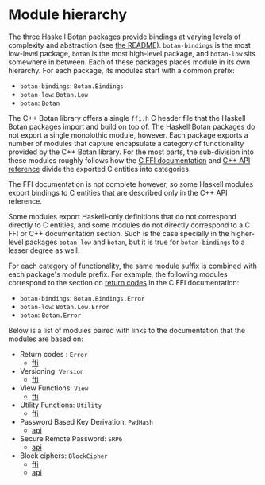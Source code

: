 # Module hierarchy

The three Haskell Botan packages provide bindings at varying levels of
complexity and abstraction (see [the README][hs-botan:README]). `botan-bindings`
is the most low-level package, `botan` is the most high-level package, and
`botan-low` sits somewhere in between. Each of these packages places module in
its own hierarchy. For each package, its modules start with a common prefix:

* `botan-bindings`: `Botan.Bindings`
* `botan-low`: `Botan.Low`
* `botan`: `Botan`

The C++ Botan library offers a single `ffi.h` C header file that the Haskell
Botan packages import and build on top of. The Haskell Botan packages do not
export a single monolothic module, however. Each package exports a number of
modules that capture encapsulate a category of functionality provided by the C++
Botan library. For the most parts, the sub-division into these modules roughly
follows how the [C FFI documentation][botan:ffi] and [C++ API
reference][botan:api] divide the exported C entities into categories.

The FFI documentation is not complete however, so some Haskell modules export
bindings to C entities that are described only in the C++ API reference.

Some modules export Haskell-only definitions that do not correspond directly to
C entities, and some modules do not directly correspond to a C FFI or C++
documentation section. Such is the case specially in the higher-level packages
`botan-low` and `botan`, but it is true for `botan-bindings` to a lesser degree
as well.

For each category of functionality, the same module suffix is combined with each
package's module prefix. For example, the following modules correspond to the
section on [return codes][botan:ffi:return-codes] in the C FFI documentation:

* `botan-bindings`: `Botan.Bindings.Error`
* `botan-low`: `Botan.Low.Error`
* `botan`: `Botan.Error`

Below is a list of modules paired with links to the documentation that the
modules are based on:

* Return codes : `Error`
  * [ffi][botan:ffi:return-codes]
* Versioning: `Version`
  * [ffi][botan:ffi:versioning]
* View Functions: `View`
  * [ffi][botan:ffi:view-functions]
* Utility Functions: `Utility`
  * [ffi][botan:ffi:utility-functions]
* Password Based Key Derivation: `PwdHash`
  * [api][botan:api:pwdhash]
* Secure Remote Password: `SRP6`
  * [api][botan:api:srp6]
* Block ciphers: `BlockCipher`
  * [ffi][botan:ffi:block-cipher]
  * [api][botan:api:block-cipher]

[hs-botan:README]: ../README.md

[botan:ffi]: https://botan.randombit.net/handbook/api_ref/ffi.html
[botan:ffi:return-codes]: https://botan.randombit.net/handbook/api_ref/ffi.html#return-codes
[botan:ffi:versioning]: https://botan.randombit.net/handbook/api_ref/ffi.html#versioning
[botan:ffi:view-functions]: https://botan.randombit.net/handbook/api_ref/ffi.html#view-functions
[botan:ffi:utility-functions]: https://botan.randombit.net/handbook/api_ref/ffi.html#utility-functions
[botan:ffi:block-cipher]: https://botan.randombit.net/handbook/api_ref/ffi.html#block-ciphers

[botan:api]: https://botan.randombit.net/handbook/api_ref/contents.html
[botan:api:pwdhash]: https://botan.randombit.net/handbook/api_ref/pbkdf.html
[botan:api:srp6]: https://botan.randombit.net/handbook/api_ref/srp.html
[botan:api:block-cipher]: https://botan.randombit.net/handbook/api_ref/block_cipher.html